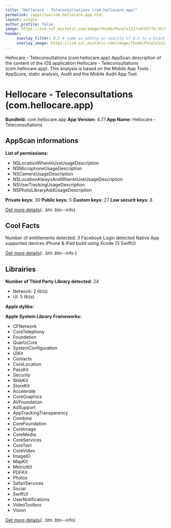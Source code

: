 ```yaml
---
title: "Hellocare - Teleconsultations (com.hellocare.app)"
permalink: /apps/ios/com.hellocare.app.html
layout: single
author_profile: false
image: https://is4-ssl.mzstatic.com/image/thumb/Purple122/v4/97/75/35/97753548-4cef-7aed-b8b7-e71e94473402/AppIcon-0-1x_U007emarketing-0-7-0-sRGB-85-220.png/512x512bb.jpg
header: 
     overlay_filter: 0.5 # same as adding an opacity of 0.5 to a black background
     overlay_image: https://is4-ssl.mzstatic.com/image/thumb/Purple122/v4/97/75/35/97753548-4cef-7aed-b8b7-e71e94473402/AppIcon-0-1x_U007emarketing-0-7-0-sRGB-85-220.png/512x512bb.jpg
---
```

Hellocare - Teleconsultations (com.hellocare.app) AppScan description of the content of the iOS application Hellocare - Teleconsultations (com.hellocare.app). This analysis is based on the Mobile App Tools : AppScore, static analysis, Audit and the Mobile Audit App Tool.

# Hellocare - Teleconsultations (com.hellocare.app)

**BundleId:** com.hellocare.app
**App Version:** 4.7.1
**App Name:** Hellocare - Teleconsultations


## AppScan informations 

**List of permissions:** 
- NSLocationWhenInUseUsageDescription
- NSMicrophoneUsageDescription
- NSCameraUsageDescription
- NSLocationAlwaysAndWhenInUseUsageDescription
- NSUserTrackingUsageDescription
- NSPhotoLibraryAddUsageDescription
  
  
**Private keys:** 30
**Public keys:** 5
**Custom keys:** 27
**Low securit keys:** 8
  
[Get more details](/pricing.html){: .btn .btn--info}

## Cool Facts

Number of entitlements detected: 3
Facebook Login detected
Native App
supported devices iPhone & iPad
build using Xcode 13
SwiftUI
  
[Get more details](/pricing.html){: .btn .btn--info }

## Librairies 
**Number of Third Party Library detected:** 24
- Network: 2 lib(s)
- UI: 5 lib(s)


**Apple dylibs:**


**Apple System Library Frameworks:**
- CFNetwork
- CoreTelephony
- Foundation
- QuartzCore
- SystemConfiguration
- UIKit
- Contacts
- CoreLocation
- PassKit
- Security
- WebKit
- StoreKit
- Accelerate
- CoreGraphics
- AVFoundation
- AdSupport
- AppTrackingTransparency
- Combine
- CoreFoundation
- CoreImage
- CoreMedia
- CoreServices
- CoreText
- CoreVideo
- ImageIO
- MapKit
- MetricKit
- PDFKit
- Photos
- SafariServices
- Social
- SwiftUI
- UserNotifications
- VideoToolbox
- Vision


  
[Get more details](/pricing.html){: .btn .btn--info}

